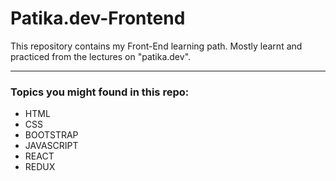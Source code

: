# Patika.dev-Frontend
This repository contains my Front-End learning path. Mostly learnt and practiced from the lectures on "patika.dev".

---
### Topics you might found in this repo:
- HTML
- CSS
- BOOTSTRAP
- JAVASCRIPT
- REACT
- REDUX
